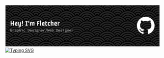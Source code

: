 ![Header](./github-header-banner.png)
[![Typing SVG](https://readme-typing-svg.demolab.com?font=Google+Sans+Code&pause=1000&color=F7F7F7&width=435&lines=Currently+learning%3A)](https://git.io/typing-svg)
